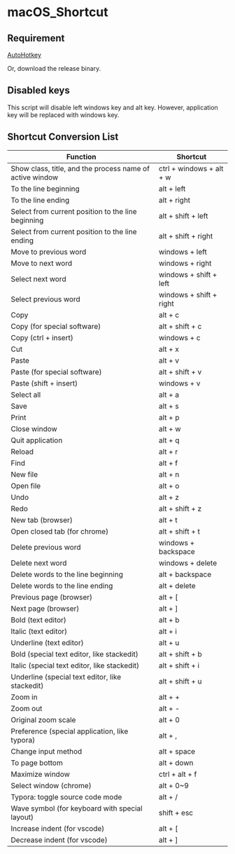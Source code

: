 # macOS_Shortcut

## Requirement

[AutoHotkey](https://autohotkey.com/download/)

Or, download the release binary.

## Disabled keys

This script will disable left windows key and alt key. However, application key will be replaced with windows key.

## Shortcut Conversion List

| Function                                                 | Shortcut                 |
| -------------------------------------------------------- | ------------------------ |
| Show class, title, and the process name of active window | ctrl + windows + alt + w |
| To the line beginning                                    | alt + left               |
| To the line ending                                       | alt + right              |
| Select from current position to the line beginning       | alt + shift + left       |
| Select from current position to the line ending          | alt + shift + right      |
| Move to previous word                                    | windows + left           |
| Move to next word                                        | windows + right          |
| Select next word                                         | windows + shift + left   |
| Select previous word                                     | windows + shift + right  |
| Copy                                                     | alt + c                  |
| Copy (for special software)                              | alt + shift + c          |
| Copy (ctrl + insert)                                     | windows + c              |
| Cut                                                      | alt + x                  |
| Paste                                                    | alt + v                  |
| Paste (for special software)                             | alt + shift + v          |
| Paste (shift + insert)                                   | windows + v              |
| Select all                                               | alt + a                  |
| Save                                                     | alt + s                  |
| Print                                                    | alt + p                  |
| Close window                                             | alt + w                  |
| Quit application                                         | alt + q                  |
| Reload                                                   | alt + r                  |
| Find                                                     | alt + f                  |
| New file                                                 | alt + n                  |
| Open file                                                | alt + o                  |
| Undo                                                     | alt + z                  |
| Redo                                                     | alt + shift + z          |
| New tab (browser)                                        | alt + t                  |
| Open closed tab (for chrome)                             | alt + shift + t          |
| Delete previous word                                     | windows + backspace      |
| Delete next word                                         | windows + delete         |
| Delete words to the line beginning                       | alt + backspace          |
| Delete words to the line ending                          | alt + delete             |
| Previous page (browser)                                  | alt + [                  |
| Next page (browser)                                      | alt + ]                  |
| Bold (text editor)                                       | alt + b                  |
| Italic (text editor)                                     | alt + i                  |
| Underline (text editor)                                  | alt + u                  |
| Bold (special text editor, like stackedit)               | alt + shift + b          |
| Italic (special text editor, like stackedit)             | alt + shift + i          |
| Underline (special text editor, like stackedit)          | alt + shift + u          |
| Zoom in                                                  | alt + +                  |
| Zoom out                                                 | alt + -                  |
| Original zoom scale                                      | alt + 0                  |
| Preference (special application, like typora)            | alt + ,                  |
| Change input method                                      | alt + space              |
| To page bottom                                           | alt + down               |
| Maximize window                                          | ctrl + alt + f           |
| Select window (chrome)                                   | alt + 0~9                |
| Typora: toggle source code mode                          | alt + /                  |
| Wave symbol (for keyboard with special layout)           | shift + esc              |
| Increase indent (for vscode)                             | alt + [                  |
| Decrease indent (for vscode)                             | alt + ]                  |
